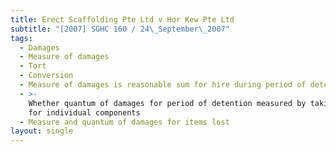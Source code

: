 ```yaml
---
title: Erect Scaffolding Pte Ltd v Hor Kew Pte Ltd
subtitle: "[2007] SGHC 160 / 24\_September\_2007"
tags:
  - Damages
  - Measure of damages
  - Tort
  - Conversion
  - Measure of damages is reasonable sum for hire during period of detention
  - >-
    Whether quantum of damages for period of detention measured by taking rates
    for individual components
  - Measure and quantum of damages for items lost
layout: single
---
```



